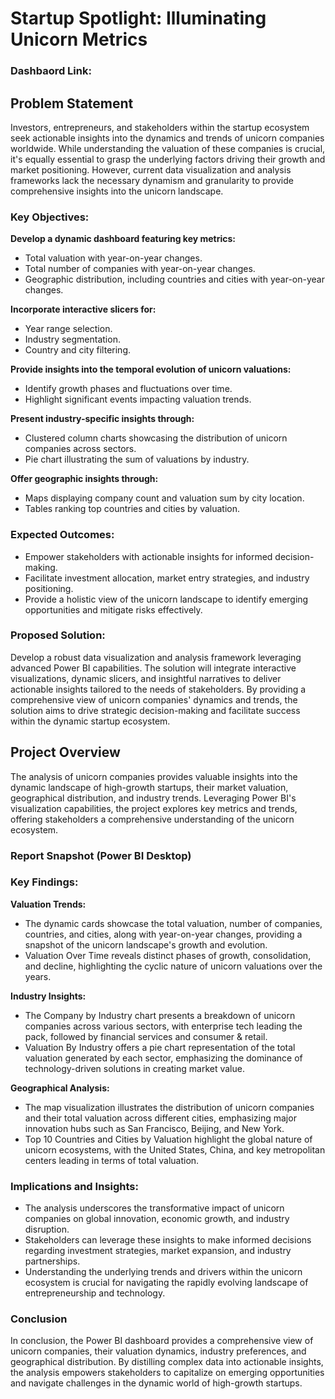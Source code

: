 
# Startup Spotlight: Illuminating Unicorn Metrics

### Dashbaord Link:

## Problem Statement

Investors, entrepreneurs, and stakeholders within the startup ecosystem seek actionable insights into the dynamics and trends of unicorn companies worldwide. While understanding the valuation of these companies is crucial, it's equally essential to grasp the underlying factors driving their growth and market positioning. However, current data visualization and analysis frameworks lack the necessary dynamism and granularity to provide comprehensive insights into the unicorn landscape.

### Key Objectives:

**Develop a dynamic dashboard featuring key metrics:**
- Total valuation with year-on-year changes.
- Total number of companies with year-on-year changes.
- Geographic distribution, including countries and cities with year-on-year changes.

**Incorporate interactive slicers for:**
- Year range selection.
- Industry segmentation.
- Country and city filtering.

**Provide insights into the temporal evolution of unicorn valuations:**
- Identify growth phases and fluctuations over time.
- Highlight significant events impacting valuation trends.

**Present industry-specific insights through:**
- Clustered column charts showcasing the distribution of unicorn companies across sectors.
- Pie chart illustrating the sum of valuations by industry.

**Offer geographic insights through:**
- Maps displaying company count and valuation sum by city location.
- Tables ranking top countries and cities by valuation.

### Expected Outcomes:

- Empower stakeholders with actionable insights for informed decision-making.
- Facilitate investment allocation, market entry strategies, and industry positioning.
- Provide a holistic view of the unicorn landscape to identify emerging opportunities and mitigate risks effectively.

### Proposed Solution:

Develop a robust data visualization and analysis framework leveraging advanced Power BI capabilities. The solution will integrate interactive visualizations, dynamic slicers, and insightful narratives to deliver actionable insights tailored to the needs of stakeholders. By providing a comprehensive view of unicorn companies' dynamics and trends, the solution aims to drive strategic decision-making and facilitate success within the dynamic startup ecosystem.

## Project Overview

The analysis of unicorn companies provides valuable insights into the dynamic landscape of high-growth startups, their market valuation, geographical distribution, and industry trends. Leveraging Power BI's visualization capabilities, the project explores key metrics and trends, offering stakeholders a comprehensive understanding of the unicorn ecosystem.

### Report Snapshot (Power BI Desktop)



### Key Findings:

**Valuation Trends:**
- The dynamic cards showcase the total valuation, number of companies, countries, and cities, along with year-on-year changes, providing a snapshot of the unicorn landscape's growth and evolution.
- Valuation Over Time reveals distinct phases of growth, consolidation, and decline, highlighting the cyclic nature of unicorn valuations over the years.

**Industry Insights:**
- The Company by Industry chart presents a breakdown of unicorn companies across various sectors, with enterprise tech leading the pack, followed by financial services and consumer & retail.
- Valuation By Industry offers a pie chart representation of the total valuation generated by each sector, emphasizing the dominance of technology-driven solutions in creating market value.

**Geographical Analysis:**
- The map visualization illustrates the distribution of unicorn companies and their total valuation across different cities, emphasizing major innovation hubs such as San Francisco, Beijing, and New York.
- Top 10 Countries and Cities by Valuation highlight the global nature of unicorn ecosystems, with the United States, China, and key metropolitan centers leading in terms of total valuation.

### Implications and Insights:

- The analysis underscores the transformative impact of unicorn companies on global innovation, economic growth, and industry disruption.
- Stakeholders can leverage these insights to make informed decisions regarding investment strategies, market expansion, and industry partnerships.
- Understanding the underlying trends and drivers within the unicorn ecosystem is crucial for navigating the rapidly evolving landscape of entrepreneurship and technology.

### Conclusion

In conclusion, the Power BI dashboard provides a comprehensive view of unicorn companies, their valuation dynamics, industry preferences, and geographical distribution. By distilling complex data into actionable insights, the analysis empowers stakeholders to capitalize on emerging opportunities and navigate challenges in the dynamic world of high-growth startups.
